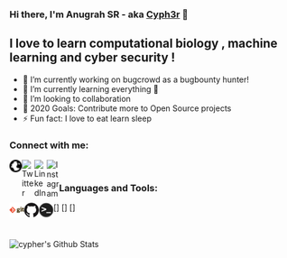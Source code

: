 ### Hi there, I'm Anugrah SR - aka [Cyph3r][website] 👋

## I love to learn computational biology , machine learning and cyber security !
- 🔭 I’m currently working on bugcrowd as a bugbounty hunter!
- 🌱 I’m currently learning everything 🤣
- 👯 I’m looking to collaboration
- 🥅 2020 Goals: Contribute more to Open Source projects
- ⚡ Fun fact: I love to eat learn sleep

### Connect with me:

[<img align="left" alt="website" width="22px" src="https://raw.githubusercontent.com/iconic/open-iconic/master/svg/globe.svg" />][website]
[<img align="left" alt=" Twitter" width="22px" src="https://cdn.jsdelivr.net/npm/simple-icons@v3/icons/twitter.svg" />][twitter]
[<img align="left" alt="LinkedIn" width="22px" src="https://cdn.jsdelivr.net/npm/simple-icons@v3/icons/linkedin.svg" />][linkedin]
[<img align="left" alt="Instagram" width="22px" src="https://cdn.jsdelivr.net/npm/simple-icons@v3/icons/instagram.svg" />][instagram]

<br />

### Languages and Tools:

[<img align="left" alt="Git" width="26px" src="https://raw.githubusercontent.com/github/explore/80688e429a7d4ef2fca1e82350fe8e3517d3494d/topics/git/git.png" />]
[<img align="left" alt="GitHub" width="26px" src="https://raw.githubusercontent.com/github/explore/78df643247d429f6cc873026c0622819ad797942/topics/github/github.png" />]
[<img align="left" alt="HTML5" width="26px" src="https://raw.githubusercontent.com/github/explore/80688e429a7d4ef2fca1e82350fe8e3517d3494d/topics/terminal/terminal.png" />]

<br />
<br />


<img align="left" alt="cypher's Github Stats" src="https://github-readme-stats.vercel.app/api?username=anugrahsr&show_icons=true&hide_border=true" />

[website]: https://anugrahsr.netlify.app/
[twitter]: https://twitter.com/cyph3r_asr
[instagram]: https://www.instagram.com/anugrahsr/
[linkedin]: https://www.linkedin.com/in/anugrah-sr
[bc]: https://bugcrowd.com/CyPH3R
